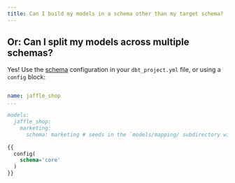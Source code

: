```yaml
---
title: Can I build my models in a schema other than my target schema?
---
```

## Or: Can I split my models across multiple schemas?

Yes! Use the [schema](reference/configs/schema.md) configuration in your `dbt_project.yml` file, or using a `config` block:

<File name='dbt_project.yml'>

```yml

name: jaffle_shop
...

models:
  jaffle_shop:
    marketing:
      schema: marketing # seeds in the `models/mapping/ subdirectory will use the marketing schema
```

</File>


<File name='models/customers.sql'>

```sql
{{
  config(
    schema='core'
  )
}}
```

</File>
